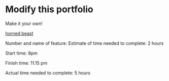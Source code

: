 # Modify this portfolio

Make it your own! 

[horned beast](https://visionary-ganache-271799.netlify.app/)



Number and name of feature:
Estimate of time needed to complete: 2 hours

Start time: 8pm

Finish time: 11.15 pm

Actual time needed to complete: 5 hours

